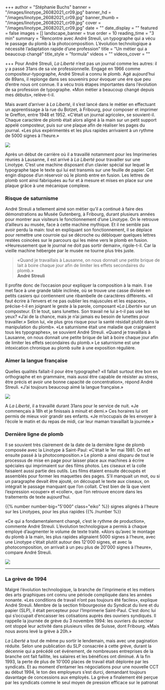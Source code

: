 +++
author = "Stéphanie Buchs"
banner = "/images/linotype_26082021_cr09.jpg"
banner_hd = "/images/linotype_26082021_cr09.jpg"
banner_thumb = "/images/linotype_26082021_cr09.jpg"
cover = "/images/linotype_26082021_cr09.jpg"
date = ""
date_display = ""
featured = false
images = []
landscape_banner = true
order = 10
reading_time = "3 min"
summary = "Rencontre avec André Streuli, un typographe qui a vécu le passage du plomb à la photocomposition. L’évolution technologique a nécessité l’adaptation rapide d’une profession"
title = "Un métier qui a beaucoup changé"
title_style = "formula"
videos = ""
videos_cover = ""

+++
Pour André Streuli, _La Liberté_ n’est pas un journal comme les autres: il y a passé 31ans de sa vie professionnelle. Engagé en 1966 comme compositeur-typographe, André Streuli a connu le plomb. Agé aujourd’hui de 89ans, il replonge dans ses souvenirs pour évoquer une ère que peu d’entre nous ont connue. Il a vécu trois étapes importantes dans l’évolution de sa profession de typographe. «Mon métier a beaucoup changé depuis mes débuts», relève-t-il.

Mais avant d’arriver à _La Liberté_, il s’est lancé dans le métier en effectuant un apprentissage à la rue du Botzet, à Fribourg, pour composer et imprimer le Greffon, entre 1948 et 1952. «C’était un journal agricole», se souvient-il. Chaque caractère de plomb était alors aligné à la main sur un petit support appelé composteur, puis sur une plaque afin de réaliser les pages du journal. «Les plus expérimentés et les plus rapides arrivaient à un rythme de 5000 signes à l’heure.»

![](/images/doc09898720210924004513.jpg)

Après un début de carrière où il a travaillé notamment pour les Imprimeries réunies à Lausanne, il est arrivé à _La Liberté_ pour travailler sur une Linotype. C’est une machine disposant d’un clavier spécial sur lequel le typographe tape le texte qui lui est transmis sur une feuille de papier. Cet engin dispose d’un réservoir où le plomb entre en fusion. Les lettres de plomb sont ainsi fabriquées au fur et à mesure et mises en place sur une plaque grâce à une mécanique complexe.

### Risque de saturnisme

André Streuli a tellement aimé son métier qu’il a continué à faire des démonstrations au Musée Gutenberg, à Fribourg, durant plusieurs années pour montrer aux visiteurs le fonctionnement d’une Linotype. On le retrouve d’ailleurs au musée, face à cette machine mythique. Et il ne semble pas avoir perdu la main: tout en expliquant son fonctionnement, il se déplace pour remettre une courroie qui se décroche ou débloquer quelques lettres restées coincées sur le parcours qui les mène vers le plomb en fusion. «Heureusement que le journal ne doit pas sortir demain», rigole-t-il. Car la vieille machine hébergée par le musée ne tourne plus très juste.

> «Quand je travaillais à Lausanne, on nous donnait une petite brique de lait à boire chaque jour afin de limiter les effets secondaires du plomb.»  
> **André Streuli**

Il profite donc de l’occasion pour expliquer la composition à la main. Il se met face à une grande table inclinée, où se trouve une casse divisée en petits casiers qui contiennent une ribambelle de caractères différents. «Il faut écrire à l’envers et ne pas oublier les majuscules et les espaces», précise-t-il en joignant le geste à la parole, composant «_La Liberté_» sur un composteur. Et le tout, sans lunettes. Son travail ne lui a-t-il pas usé les yeux? «J’ai de la chance, mais je n’ai jamais eu besoin de lunettes pour travailler.» Selon lui, «le plus gros risque pour la santé résidait plutôt dans la manipulation du plomb». «Le saturnisme était une maladie que craignaient tous les typographes», se souvient André Streuli. «Quand je travaillais à Lausanne, on nous donnait une petite brique de lait à boire chaque jour afin de limiter les effets secondaires du plomb.» Le saturnisme est une intoxication chronique au plomb suite à une exposition régulière.

### Aimer la langue française

Quelles qualités fallait-il pour être typographe? «Il fallait surtout être bon en orthographe et en grammaire, mais aussi être capable de résister au stress, être précis et avoir une bonne capacité de concentration», répond André Streuli. «J’ai toujours beaucoup aimé la langue française.»

![](/images/formulegraphique1992_vm_02.jpg)

A _La Liberté_, il a travaillé durant 31ans pour le service de nuit. «Je commençais à 18h et je finissais à minuit et demi.» Ces horaires lui ont permis de mieux voir grandir ses enfants. «Je m’occupais de les envoyer à l’école le matin et du repas de midi, car leur maman travaillait la journée.»

### Dernière ligne de plomb

Il se souvient très clairement de la date de la dernière ligne de plomb composée avec la Linotype à Saint-Paul: «C’était le 1er mai 1981. On est ensuite passé à la photocomposition.» Le plomb a ainsi disparu de tout le processus de mise en page pour laisser place aux machines à écrire spéciales qui imprimaient sur des films photos. Les ciseaux et la colle faisaient aussi partie des outils. Les films étaient ensuite découpés et assemblés pour former les maquettes des pages. S’il manquait un mot, ou si un paragraphe devait être ajouté, on découpait le texte aux ciseaux, on intégrait le passage manquant que l’on collait. C’est bien de là que vient l’expression «couper» et «coller», que l’on retrouve encore dans les traitements de texte aujourd’hui.

{{% number number-big="5'000" class="eiko" %}} signes alignés à l'heure sur les Linotypes, pour les plus rapides {{% /number %}}

«Ce qui a fondamentalement changé, c’est le rythme de production», commente André Streuli. L’évolution technologique a permis à chaque employé d’augmenter le volume de texte traité. «Alors qu’avec le montage du plomb à la main, les plus rapides alignaient 5000 signes à l’heure, avec une Linotype c’était plutôt autour des 12'000 signes, et avec la photocomposition, on arrivait à un peu plus de 20'000 signes à l’heure», compare André Streuli.

![](/images/laliberte_170921awi_01.jpg)

***

### La grève de 1994

Malgré l’évolution technologique, la branche de l’imprimerie et les métiers des arts graphiques ont connu une période compliquée dans les années nonante. «Les conditions de travail n’ont pas toujours été faciles», explique André Streuli. Membre de la section fribourgeoise du Syndicat du livre et du papier (SLP), il était percepteur pour l’Imprimerie Saint-Paul. C’est donc lui qui s’occupait d’encaisser les cotisations auprès des ouvriers syndiqués. Il rappelle la journée de grève du 3 novembre 1994: les ouvriers du secteur ont stoppé leur activité dans plusieurs villes de Suisse, dont Fribourg. «Mais nous avons levé la grève à 20h.»

_La Liberté_ a tout de même pu sortir le lendemain, mais avec une pagination réduite. Selon une publication du SLP consacrée à cette grève, durant la décennie qui a précédé cet événement, de nombreuses entreprises de la branche ont fait faillite, les salaires et les bénéfices ont diminué. A la fin 1993, la perte de plus de 10'000 places de travail était déplorée par les syndicats. Et au moment d’entamer les négociations pour une nouvelle CCT au début 1994, le ton des employeurs s’est durci, demandant toujours davantage de concessions aux employés. La grève a finalement été perçue par les syndicats comme le seul moyen de pression efficace sur le patronat